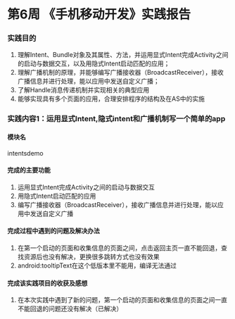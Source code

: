 # 第6周 《手机移动开发》实践报告
### 实践目的
1. 理解Intent、Bundle对象及其属性、方法，并运用显式Intent完成Activity之间的启动与数据交互，以及用隐式Intent启动匹配的应用；
2. 理解广播机制的原理，并能够编写广播接收器（BroadcastReceiver），接收广播信息并进行处理，能以应用中发送自定义广播；
3. 了解Handle消息传递机制并实现相关的典型应用
4. 能够实现具有多个页面的应用，合理安排程序的结构及在AS中的实施
### 实践内容1：运用显式Intent,隐式intent和广播机制写一个简单的app
#### 模块名
intentsdemo
#### 完成的主要功能
1. 运用显式Intent完成Activity之间的启动与数据交互
2. 用隐式Intent启动匹配的应用 
3. 编写广播接收器（BroadcastReceiver），接收广播信息并进行处理，能以应用中发送自定义广播
#### 完成过程中遇到的问题及解决办法
1. 在第一个启动的页面和收集信息的页面之间，点击返回主页一直不能回退，查找资源后也没有解决，更换很多跳转方式也没有效果
2. android:tooltipText在这个低版本里不能用，编译无法通过
#### 完成该实践项目的收获及感想
1. 在本次实践中遇到了新的问题，第一个启动的页面和收集信息的页面之间一直不能回退的问题还没有解决（已解决）
